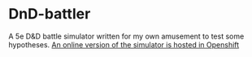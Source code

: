 # DnD-battler
A 5e D&amp;D battle simulator written for my own amusement to test some hypotheses.
[An online version of the simulator is hosted in Openshift](battle-matteoferla.rhcloud.com)
